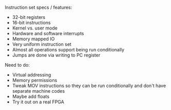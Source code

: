 Instruction set specs / features:
- 32-bit registers
- 16-bit instructions
- Kernel vs. user mode
- Hardware and software interrupts
- Memory mapped IO
- Very uniform instruction set
- Almost all operations support being run conditionally
- Jumps are done via writing to PC register

Need to do:
- Virtual addressing
- Memory permissions
- Tweak MOV instructions so they can be run conditionally and don't have separate machine codes
- Maybe add floats
- Try it out on a real FPGA
